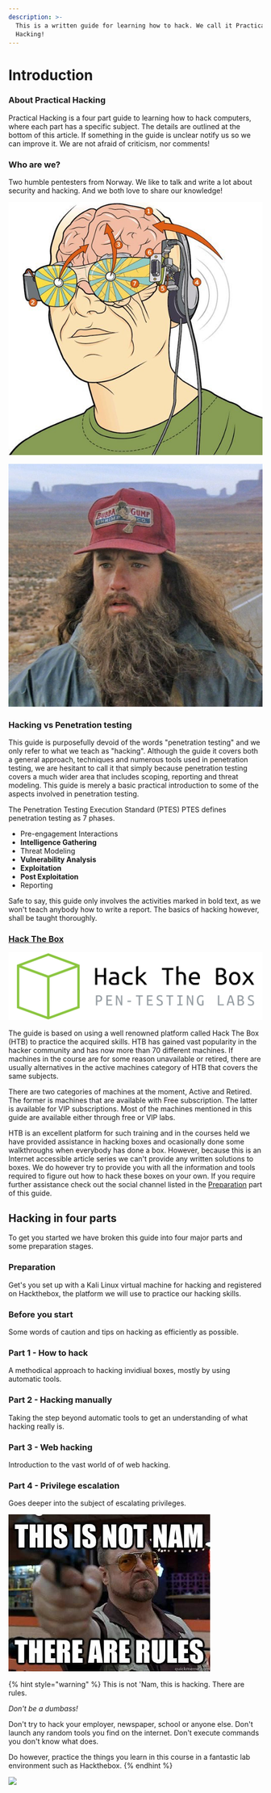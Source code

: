 ```yaml
---
description: >-
  This is a written guide for learning how to hack. We call it Practical
  Hacking!
---
```


# Introduction

### About Practical Hacking

Practical Hacking is a four part guide to learning how to hack computers, where each part has a specific subject. The details are outlined at the bottom of this article. If something in the guide is unclear notify us so we can improve it. We are not afraid of criticism, nor comments!  


### Who are we?

Two humble pentesters from Norway. We like to talk and write a lot about security and hacking. And we both love to share our knowledge!  


![chryzsh](.gitbook/assets/brainmachine003_schem2.jpg)

![Infernux](.gitbook/assets/forrest-gump-running-photo-interesting-forrest-gump-beards-pinterest-of-forrest-gump-running-photo.jpg)

### **Hacking vs Penetration testing**

This guide is purposefully devoid of the words "penetration testing" and we only refer to what we teach as  "hacking". Although the guide it covers both a general approach, techniques and numerous tools used in penetration testing, we are hesitant to call it that simply because penetration testing covers a much wider area that includes scoping, reporting and threat modeling. This guide is merely a basic practical introduction to some of the aspects involved in penetration testing.

The Penetration Testing Execution Standard \(PTES\) PTES defines penetration testing as 7 phases.

* Pre-engagement Interactions
* **Intelligence Gathering**
* Threat Modeling
* **Vulnerability Analysis**
* **Exploitation**
* **Post Exploitation**
* Reporting

Safe to say, this guide only involves the activities marked in bold text, as we won't teach anybody how to write a report. The basics of hacking however, shall be taught thoroughly.

### [**Hack The Box**](https://www.youtube.com/watch?v=CxtMMgqfXY8)

![](.gitbook/assets/logo-final-whitebg.png)

The guide is based on using a well renowned platform called Hack The Box \(HTB\) to practice the acquired skills. HTB has gained vast popularity in the hacker community and has now more than 70 different machines.  If machines in the course are for some reason unavailable or retired, there are usually alternatives in the active machines category of HTB that covers the same subjects.

There are two categories of machines at the moment, Active and Retired. The former is machines that are available with Free subscription. The latter is available for VIP subscriptions. Most of the machines mentioned in this guide are available either through free or VIP labs.

HTB is an excellent platform for such training and in the courses held we have provided assistance in hacking boxes and ocasionally done some walkthroughs when everybody has done a box. However, because this is an Internet accessible article series we can't provide any written solutions to boxes. We do however try to provide you with all the information and tools required to figure out how to hack these boxes on your own. If you require further assistance check out the social channel listed in the [Preparation](preparation.md) part of this guide.

## Hacking in four parts

To get you started we have broken this guide into four major parts and some preparation stages.

### Preparation

Get's you set up with a Kali Linux virtual machine for hacking and registered on Hackthebox, the platform we will use to practice our hacking skills.

### Before you start

Some words of caution and tips on hacking as efficiently as possible.

### **Part 1 - How to hack**

A methodical approach to hacking invidiual boxes, mostly by using automatic tools.

### **Part 2 - Hacking manually**

Taking the step beyond automatic tools to get an understanding of what hacking really is.

### **Part 3 - Web hacking**

Introduction to the vast world of of web hacking.

### **Part 4 - Privilege escalation**

Goes deeper into the subject of escalating privileges.



![](.gitbook/assets/image%20%2839%29.png)

{% hint style="warning" %}
This is not 'Nam, this is hacking. There are rules.

_Don't be a dumbass!_

Don't try to hack your employer, newspaper, school or anyone else. Don't launch any random tools you find on the internet. Don't execute commands you don't know what does.

Do however, practice the things you learn in this course in a fantastic lab environment such as Hackthebox.
{% endhint %}



![](https://lh3.googleusercontent.com/UQNc-yalPl6TPNKbxfVFDBfjsHmILD38J5FaWfcdgrlimdO_2u2C98npBMSuxw0uRYP7DIdLPxS0hosnCI9ZwVeT9APu6ivvWT_1T-h2SPfNOwOKKre74f2u30R8aEZQPrLUns5n1Sk)

